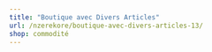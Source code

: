 ```yaml
---
title: "Boutique avec Divers Articles"
url: /nzerekore/boutique-avec-divers-articles-13/
shop: commodité
---
```

